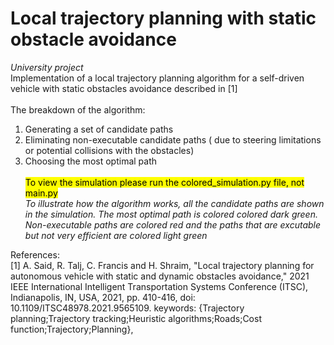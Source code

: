 # Local trajectory planning with static obstacle avoidance
*University project*<br>
Implementation of a local trajectory planning algorithm for a self-driven vehicle with static obstacles avoidance described in [1] <br><br>
The breakdown of the algorithm:
1. Generating a set of candidate paths
2. Eliminating non-executable candidate paths ( due to steering limitations or potential collisions with the obstacles)
3. Choosing the most optimal path
<br><br><mark>To view the simulation please run the colored_simulation.py file, not main.py</mark><br>*To illustrate how the algorithm works, all the candidate paths are shown in the simulation. The most optimal path is colored colored dark green. Non-executable paths are colored red and the paths that are excutable but not very efficient are colored light green*<br>

References: <br>
[1] A. Said, R. Talj, C. Francis and H. Shraim, "Local trajectory planning for autonomous vehicle with static and dynamic obstacles avoidance," 2021 IEEE International Intelligent Transportation Systems Conference (ITSC), Indianapolis, IN, USA, 2021, pp. 410-416, doi: 10.1109/ITSC48978.2021.9565109.
keywords: {Trajectory planning;Trajectory tracking;Heuristic algorithms;Roads;Cost function;Trajectory;Planning},
